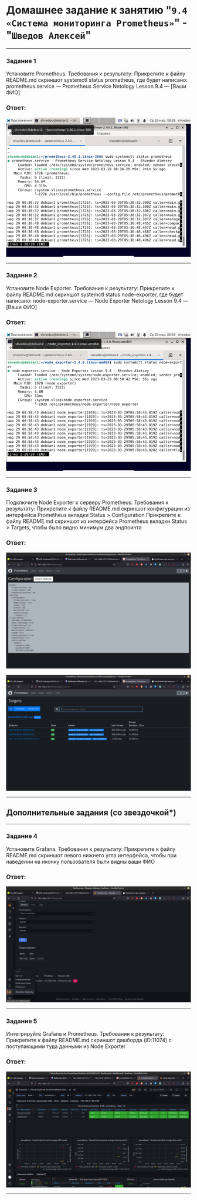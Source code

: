 # Домашнее задание к занятию "`9.4 «Система мониторинга Prometheus»`" - "`Шведов Алексей`"

---

### Задание 1

Установите Prometheus.
Требования к результату:
    Прикрепите к файлу README.md скриншот systemctl status prometheus, где будет написано: prometheus.service — Prometheus Service Netology Lesson 9.4 — [Ваши ФИО]

### Ответ:

![scrin1](https://github.com/aleksey-shv/netology-homework/blob/main/my_img/9-04_1.png)

---

### Задание 2

Установите Node Exporter.
Требования к результату:
    Прикрепите к файлу README.md скриншот systemctl status node-exporter, где будет написано: node-exporter.service — Node Exporter Netology Lesson 9.4 — [Ваши ФИО]

### Ответ:

![scrin2](https://github.com/aleksey-shv/netology-homework/blob/main/my_img/9-04_2.png)

---

### Задание 3

Подключите Node Exporter к серверу Prometheus.
Требования к результату:
    Прикрепите к файлу README.md скриншот конфигурации из интерфейса Prometheus вкладки Status > Configuration
    Прикрепите к файлу README.md скриншот из интерфейса Prometheus вкладки Status > Targets, чтобы было видно минимум два эндпоинта

### Ответ:

![scrin3](https://github.com/aleksey-shv/netology-homework/blob/main/my_img/9-04_3.png)

![scrin4](https://github.com/aleksey-shv/netology-homework/blob/main/my_img/9-04_4.png)

---

## Дополнительные задания (со звездочкой*)

---

### Задание 4

Установите Grafana.
Требования к результату:
    Прикрепите к файлу README.md скриншот левого нижнего угла интерфейса, чтобы при наведении на иконку пользователя были видны ваши ФИО

### Ответ:

![scrin5](https://github.com/aleksey-shv/netology-homework/blob/main/my_img/9-04_5.png)

---

### Задание 5

Интегрируйте Grafana и Prometheus.
Требования к результату:
    Прикрепите к файлу README.md скриншот дашборда (ID:11074) с поступающими туда данными из Node Exporter

### Ответ:

![scrin6](https://github.com/aleksey-shv/netology-homework/blob/main/my_img/9-04_6.png)

---
